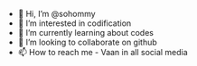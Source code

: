 - 👋 Hi, I’m @sohommy
- 👀 I’m interested in codification
- 🌱 I’m currently learning about codes
- 💞️ I’m looking to collaborate on github
- 📫 How to reach me - Vaan in all social media

<!---
sohommy/sohommy is a ✨ special ✨ repository because its `README.md` (this file) appears on your GitHub profile.
You can click the Preview link to take a look at your changes.
--->
